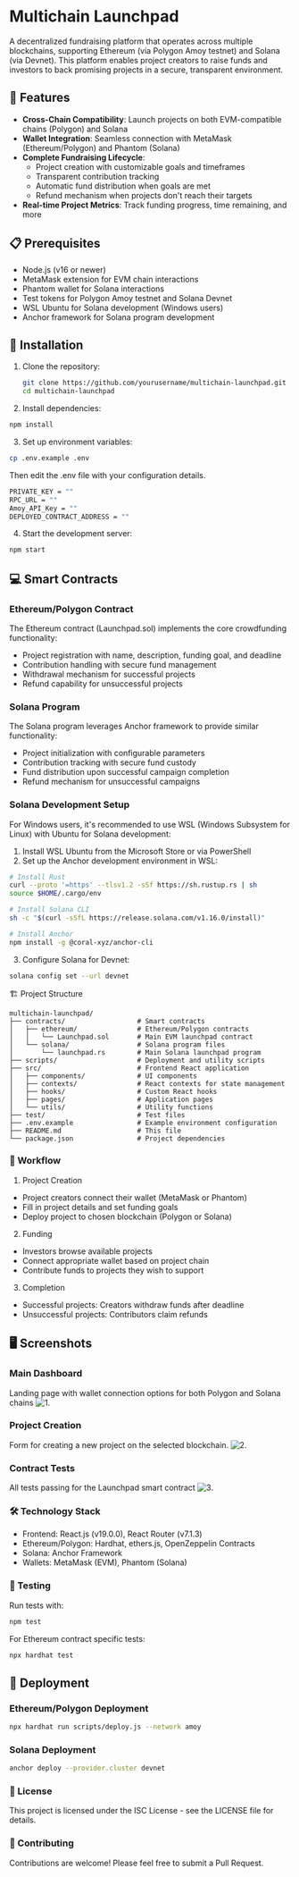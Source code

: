
# Multichain Launchpad

A decentralized fundraising platform that operates across multiple blockchains, supporting Ethereum (via Polygon Amoy testnet) and Solana (via Devnet). This platform enables project creators to raise funds and investors to back promising projects in a secure, transparent environment.

## 🚀 Features

- **Cross-Chain Compatibility**: Launch projects on both EVM-compatible chains (Polygon) and Solana
- **Wallet Integration**: Seamless connection with MetaMask (Ethereum/Polygon) and Phantom (Solana)
- **Complete Fundraising Lifecycle**:
  - Project creation with customizable goals and timeframes
  - Transparent contribution tracking
  - Automatic fund distribution when goals are met
  - Refund mechanism when projects don't reach their targets
- **Real-time Project Metrics**: Track funding progress, time remaining, and more

## 📋 Prerequisites

- Node.js (v16 or newer)
- MetaMask extension for EVM chain interactions
- Phantom wallet for Solana interactions
- Test tokens for Polygon Amoy testnet and Solana Devnet
- WSL Ubuntu for Solana development (Windows users)
- Anchor framework for Solana program development

## 🔧 Installation

1. Clone the repository:
   ```bash
   git clone https://github.com/yourusername/multichain-launchpad.git
   cd multichain-launchpad
   ```

2. Install dependencies:

```bash
npm install     
```

3. Set up environment variables:

```bash
cp .env.example .env
```

Then edit the .env file with your configuration details.

``` bash 
PRIVATE_KEY = ""
RPC_URL = ""
Amoy_API_Key = ""
DEPLOYED_CONTRACT_ADDRESS = ""
```

4. Start the development server:

```bash
npm start
```

## 💻 Smart Contracts
### Ethereum/Polygon Contract
The Ethereum contract (Launchpad.sol) implements the core crowdfunding functionality:

- Project registration with name, description, funding goal, and deadline
- Contribution handling with secure fund management
- Withdrawal mechanism for successful projects
- Refund capability for unsuccessful projects

### Solana Program
The Solana program leverages Anchor framework to provide similar functionality:

- Project initialization with configurable parameters
- Contribution tracking with secure fund custody
- Fund distribution upon successful campaign completion
- Refund mechanism for unsuccessful campaigns

### Solana Development Setup
For Windows users, it's recommended to use WSL (Windows Subsystem for Linux) with Ubuntu for Solana development:

1. Install WSL Ubuntu from the Microsoft Store or via PowerShell
2. Set up the Anchor development environment in WSL:
```bash
# Install Rust
curl --proto '=https' --tlsv1.2 -sSf https://sh.rustup.rs | sh
source $HOME/.cargo/env

# Install Solana CLI
sh -c "$(curl -sSfL https://release.solana.com/v1.16.0/install)"

# Install Anchor
npm install -g @coral-xyz/anchor-cli
```

3. Configure Solana for Devnet:
```bash
solana config set --url devnet
``` 

🏗️ Project Structure
```
multichain-launchpad/
├── contracts/                  # Smart contracts
│   ├── ethereum/               # Ethereum/Polygon contracts
│   │   └── Launchpad.sol       # Main EVM launchpad contract
│   └── solana/                 # Solana program files
│       └── launchpad.rs        # Main Solana launchpad program
├── scripts/                    # Deployment and utility scripts
├── src/                        # Frontend React application
│   ├── components/             # UI components
│   ├── contexts/               # React contexts for state management
│   ├── hooks/                  # Custom React hooks
│   ├── pages/                  # Application pages
│   └── utils/                  # Utility functions
├── test/                       # Test files
├── .env.example                # Example environment configuration
├── README.md                   # This file
└── package.json                # Project dependencies

```
### 🔄 Workflow

1. Project Creation

- Project creators connect their wallet (MetaMask or Phantom)
- Fill in project details and set funding goals
- Deploy project to chosen blockchain (Polygon or Solana)


2. Funding

- Investors browse available projects
- Connect appropriate wallet based on project chain
- Contribute funds to projects they wish to support


3. Completion

- Successful projects: Creators withdraw funds after deadline
- Unsuccessful projects: Contributors claim refunds

## 🖥️ Screenshots
### Main Dashboard
Landing page with wallet connection options for both Polygon and Solana chains
![1.](https://github.com/Chakri1407/Multichain_Launchpad/blob/master/ss/HomePage.png)
### Project Creation
Form for creating a new project on the selected blockchain.
![2.](https://github.com/Chakri1407/Multichain_Launchpad/blob/master/ss/CreatePage.png)
### Contract Tests
All tests passing for the Launchpad smart contract
![3.](https://github.com/Chakri1407/Multichain_Launchpad/blob/master/ss/test.png)



### 🛠️ Technology Stack

- Frontend: React.js (v19.0.0), React Router (v7.1.3)
- Ethereum/Polygon: Hardhat, ethers.js, OpenZeppelin Contracts
- Solana: Anchor Framework
- Wallets: MetaMask (EVM), Phantom (Solana)

### 🧪 Testing
Run tests with:
``` bash
npm test
``` 

For Ethereum contract specific tests:
```bash
npx hardhat test
```

## 🚀 Deployment
### Ethereum/Polygon Deployment
``` bash
npx hardhat run scripts/deploy.js --network amoy
```

### Solana Deployment
``` bash
anchor deploy --provider.cluster devnet
```

### 📝 License
This project is licensed under the ISC License - see the LICENSE file for details.
### 🤝 Contributing
Contributions are welcome! Please feel free to submit a Pull Request.
